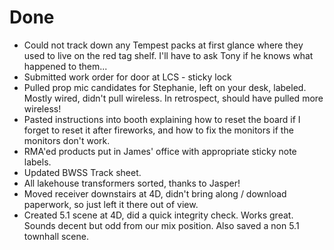 # Done

- Could not track down any Tempest packs at first glance where they used to live on the red tag shelf. I'll have to ask Tony if he knows what happened to them...
- Submitted work order for door at LCS - sticky lock
- Pulled prop mic candidates for Stephanie, left on your desk, labeled. Mostly wired, didn't pull wireless. In retrospect, should have pulled more wireless!
- Pasted instructions into booth explaining how to reset the board if I forget to reset it after fireworks, and how to fix the monitors if the monitors don't work.
- RMA'ed products put in James' office with appropriate sticky note labels.
- Updated BWSS Track sheet.
- All lakehouse transformers sorted, thanks to Jasper!
- Moved receiver downstairs at 4D, didn't bring along / download paperwork, so just left it there out of view.
- Created 5.1 scene at 4D, did a quick integrity check. Works great. Sounds decent but odd from our mix position. Also saved a non 5.1 townhall scene.
